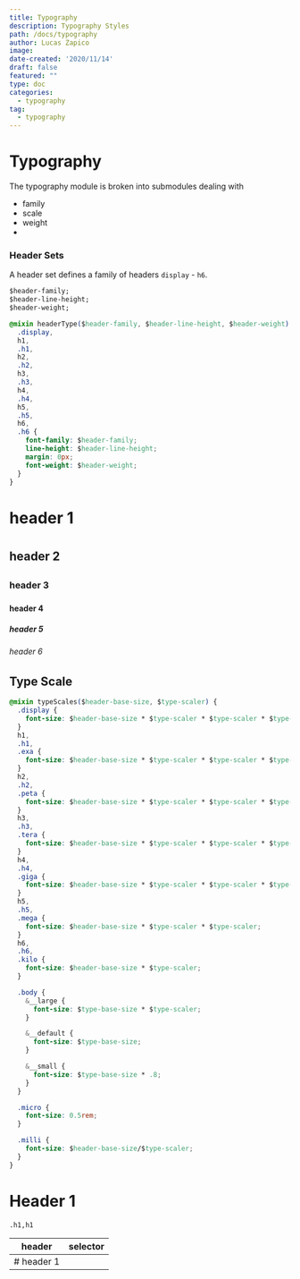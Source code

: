 ```yaml
---
title: Typography
description: Typography Styles
path: /docs/typography
author: Lucas Zapico
image: 
date-created: '2020/11/14'
draft: false
featured: ""
type: doc
categories:
  - typography
tag:
  - typography
---
```


# Typography

The typography module is broken into submodules dealing with 

- family
- scale 
- weight 
- 

### Header Sets 

A header set defines a family of headers `display` - `h6`. 

<!-- add class modifier for  multiple header sets-->

```css
$header-family;
$header-line-height;
$header-weight;
```

```css
@mixin headerType($header-family, $header-line-height, $header-weight) {
  .display,
  h1,
  .h1,
  h2,
  .h2,
  h3,
  .h3,
  h4,
  .h4,
  h5,
  .h5,
  h6,
  .h6 {
    font-family: $header-family;
    line-height: $header-line-height;
    margin: 0px;
    font-weight: $header-weight;
  }
}
```

<div class="demo">
  <h1>header 1<h1>
  <h2>header 2<h2>
  <h3>header 3<h3>
  <h4>header 4<h4>
  <h5>header 5<h5>
  <h6>header 6<h6>
</div>

## Type Scale 

```css 
@mixin typeScales($header-base-size, $type-scaler) {
  .display {
    font-size: $header-base-size * $type-scaler * $type-scaler * $type-scaler * $type-scaler * $type-scaler * $type-scaler * $type-scaler;
  }
  h1,
  .h1,
  .exa {
    font-size: $header-base-size * $type-scaler * $type-scaler * $type-scaler * $type-scaler * $type-scaler * $type-scaler;
  }
  h2,
  .h2,
  .peta {
    font-size: $header-base-size * $type-scaler * $type-scaler * $type-scaler * $type-scaler * $type-scaler;
  }
  h3,
  .h3,
  .tera {
    font-size: $header-base-size * $type-scaler * $type-scaler * $type-scaler * $type-scaler;
  }
  h4,
  .h4,
  .giga {
    font-size: $header-base-size * $type-scaler * $type-scaler * $type-scaler;
  }
  h5,
  .h5,
  .mega {
    font-size: $header-base-size * $type-scaler * $type-scaler;
  }
  h6,
  .h6,
  .kilo {
    font-size: $header-base-size * $type-scaler;
  }

  .body {
    &__large {
      font-size: $type-base-size * $type-scaler;
    }

    &__default {
      font-size: $type-base-size;
    }

    &__small {
      font-size: $type-base-size * .8;
    }
  }

  .micro {
    font-size: 0.5rem;
  }

  .milli {
    font-size: $header-base-size/$type-scaler;
  }
}
```


# Header 1 

```
.h1,h1 
```

| header | selector |
|---|---|
| # header 1  |   |